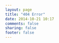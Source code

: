 ```yaml
---
layout: page
title: "404 Error"
date: 2014-10-21 10:17
comments: false
sharing: false
footer: false
---
```

<script type="text/javascript" src="http://www.qq.com/404/search_children.js" charset="utf-8></script>
